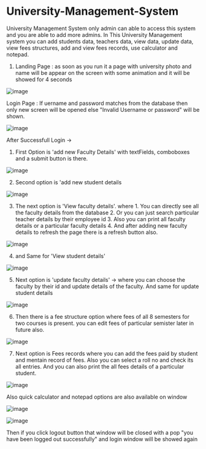 # University-Management-System 

University Management System only admin can able to access this system and you are able to add more admins. In This University Management system you can add students data, teachers data, view data, update data, view fees structures, add and view fees records, use calculator and notepad. 

1. Landing Page : as soon as you run it a page with university photo and name will be appear on the screen with some animation and it will be showed for 4 seconds 

![image](https://user-images.githubusercontent.com/109031731/185763156-ed68fd32-331b-45ba-9f20-1fe79d5caec6.png)

Login Page : If uername and password matches from the database then only new screen will be opened else "Invalid Username or password" will be shown.

![image](https://user-images.githubusercontent.com/109031731/185762215-97fa1eac-7dfb-4317-ac6b-507bd50a7157.png)

After Successfull Login ->
1. First Option is 'add new Faculty Details' with textFields, comboboxes and a submit button is there.

![image](https://user-images.githubusercontent.com/109031731/185784431-08a9f4bc-02f0-4d38-aecd-b5b913bfa349.png)

2. Second option is 'add new student details

![image](https://user-images.githubusercontent.com/109031731/185784455-8cbb00e1-a4b4-45bc-a5c1-07f0bffb66a9.png)

3. The next option is 'View faculty details'.
   where 1. You can directly see all the faculty details from the database
         2. Or you can just search particular teacher details by their employee id 
         3. Also you can print all faculty details or a particular faculty details
         4. And after adding new faculty details to refresh the page there is a refresh button also.

![image](https://user-images.githubusercontent.com/109031731/185762664-1c8e509d-bf3f-45bb-b8c5-834e257b6009.png)

4. and Same for 'View student details' 

![image](https://user-images.githubusercontent.com/109031731/185762719-f5709e45-b3e3-4009-94d5-41fc0cb96e9e.png)

5. Next option is 'update faculty details' -> where you can choose the faculty by their id and update details of the faculty. And same for update student details

![image](https://user-images.githubusercontent.com/109031731/185762819-e3a75625-2792-4984-a651-859dc31b1c88.png)

6. Then there is a fee structure option where fees of all 8 semesters for two courses is present. you can edit fees of particular semister later in future also.

![image](https://user-images.githubusercontent.com/109031731/185762891-b87525e6-375f-4f70-ad26-49d77037b9ba.png)

7. Next option is Fees records where you can add the fees paid by student and mentain record of fees. Also you can select a roll no and check its all entries. And you can also print the all fees details of a particular student. 

![image](https://user-images.githubusercontent.com/109031731/185784561-b9cdb652-ada2-4701-964c-39085f826c5a.png)

Also quick calculator and notepad options are also available on window

![image](https://user-images.githubusercontent.com/109031731/185762935-ae77e6b4-fcb3-4697-b6ae-4909f5194c8f.png)

![image](https://user-images.githubusercontent.com/109031731/185762957-8cdf2aee-5e23-4ce3-b17b-51309947708c.png)

Then if you click logout button that window will be closed with a pop "you have been logged out successfully" and login window will be showed again

